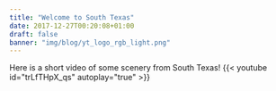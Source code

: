 ```yaml
---
title: "Welcome to South Texas"
date: 2017-12-27T00:20:08+01:00
draft: false
banner: "img/blog/yt_logo_rgb_light.png"
---
```


Here is a short video of some scenery from South Texas!
{{< youtube id="trLfTHpX_qs" autoplay="true" >}}
